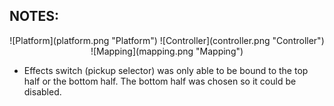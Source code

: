 ## NOTES:

<div align="center">
![Platform](platform.png "Platform") 
![Controller](controller.png "Controller") 
![Mapping](mapping.png "Mapping") 

</div>

* Effects switch (pickup selector) was only able to be bound to the top half or the bottom half. The bottom half was chosen so it could be disabled.